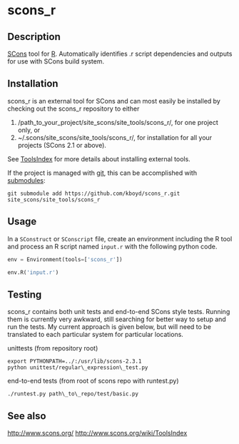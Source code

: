 scons_r
=======



Description
-----------

[SCons](http://www.scons.org/) tool for
[R](http://www.r-project.org). Automatically identifies .r script
dependencies and outputs for use with SCons build system.


Installation
------------

scons\_r is an external tool for SCons and can most easily be
installed by checking out the scons\_r repository to either

1. /path\_to\_your\_project/site\_scons/site\_tools/scons\_r/, for one
   project only, or   
2. ~/.scons/site\_scons/site\_tools/scons\_r/, for installation for
   all your projects (SCons 2.1 or above).

See [ToolsIndex](http://www.scons.org/wiki/ToolsIndex) for more
details about installing external tools.

If the project is managed with [git](http://git-scm.com/), this can be
accomplished with
[submodules](http://git-scm.com/book/en/Git-Tools-Submodules):

```
git submodule add https://github.com/kboyd/scons_r.git site_scons/site_tools/scons_r
```


Usage
-----

In a `SConstruct` or `SConscript` file, create an environment
including the R tool and process an R script named `input.r` with the
following python code.

```python
env = Environment(tools=['scons_r'])

env.R('input.r')
```

Testing
-------

scons_r contains both unit tests and end-to-end SCons style tests.
Running them is currently very awkward, still searching for better way
to setup and run the tests. My current approach is given below, but
will need to be translated to each particular system for particular
locations.

unittests (from repository root)
```
export PYTHONPATH=../:/usr/lib/scons-2.3.1
python unittest/regular\_expression\_test.py
```

end-to-end tests (from root of scons repo with runtest.py)
```
./runtest.py path\_to\_repo/test/basic.py
```



See also
--------
http://www.scons.org/
http://www.scons.org/wiki/ToolsIndex

